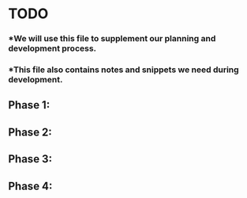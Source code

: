 # TODO
### *We will use this file to supplement our planning and development process.
### *This file also contains notes and snippets we need during development.

## Phase 1:

## Phase 2:

## Phase 3:

## Phase 4: